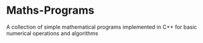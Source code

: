 # Maths-Programs
A collection of simple mathematical programs implemented in C++ for basic numerical operations and algorithms

